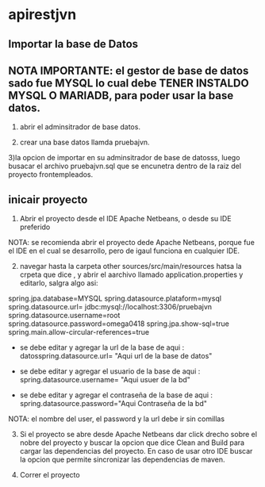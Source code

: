 # apirestjvn

## Importar la base de Datos

## NOTA IMPORTANTE: el gestor de base de datos sado fue MYSQL lo cual debe  TENER INSTALDO MYSQL O MARIADB, para poder usar la base datos.
1) abrir el adminsitrador de base datos.

2) crear una base datos llamda pruebajvn.

3)la opcion de importar  en su adminsitrador de base de datosss, luego busacar el archivo pruebajvn.sql que se encunetra dentro de la raiz del proyecto  frontempleados.


## inicair proyecto

1) Abrir el proyecto desde el IDE Apache Netbeans, o desde su IDE preferido

NOTA: se recomienda abrir el proyecto dede Apache Netbeans, porque fue el IDE en el cual se desarrollo, pero de igaul funciona en cualquier IDE.

2) navegar hasta la carpeta other sources/src/main/resources hatsa la crpeta que dice  <default pakage>, y abrir el aarchivo llamado application.properties y editarlo, salgra algo asi:

spring.jpa.database=MYSQL
spring.datasource.plataform=mysql
spring.datasource.url= jdbc:mysql://localhost:3306/pruebajvn
spring.datasource.username=root
spring.datasource.password=omega0418
spring.jpa.show-sql=true
spring.main.allow-circular-references=true

- se debe editar y agregar la url de la base de  aqui : datosspring.datasource.url= "Aqui url de la base de datos" 

- se debe editar y agregar el usuario  de la base de  aqui : spring.datasource.username= "Aqui usuer de la bd"

- se debe editar y agregar el contraseña   de la base de  aqui : spring.datasource.password="Aqui Contraseña de la bd"

NOTA: el nombre del user, el password y la url  debe ir sin comillas

3) Si el proyecto se abre desde Apache Netbeans dar click drecho sobre el nobre del proyecto y buscar la opcion que dice Clean and Build para cargar las dependencias del proyecto. En caso de usar otro IDE buscar la opcion que permite sincronizar las dependencias de maven.

4) Correr el proyecto




